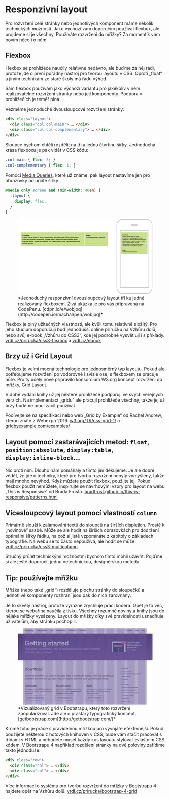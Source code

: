 # Responzivní layout

Pro rozvržení celé stránky nebo jednotlivých komponent máme několik technických možností. Jako výchozí vám doporučím používat flexbox, ale projdeme si je všechny. Používáte rozvržení do mřížky? Za momentík vám povím něco i o něm.

## Flexbox

Flexbox se prohlížeče naučily relativně nedávno, ale buďme za něj rádi, protože jde o první pořádný nástroj pro tvorbu layoutu v CSS. Oproti „float“ a jiným technikám ze staré školy má řadu výhod. 

Sám flexbox používám jako výchozí variantu pro jakékoliv v něm realizovatelné rozvržení stránky nebo její komponenty. Podpora v prohlížečích je téměř plná. 

Vezměme jednoduché dvousloupcové rozvržení stránky:

```html
<div class="layout">
  <div class="col col-main"> … </div>
  <div class="col col-complementary"> … </div>  
</div>  
```

Sloupce bychom chtěli rozdělit na tři a jednu čtvrtinu šířky. Jednoduchá krása flexboxu je pak vidět v CSS kódu:

```css
.col-main { flex: 3; }  
.col-complementary { flex: 1; }
```

Pomocí [Media Queries](css3-media-queries.md), které už známe, pak layout nastavíme jen pro obrazovky od určité šířky:

```css
@media only screen and (min-width: 40em) {
  .layout {
    display: flex;
  }
}
```

<figure>
<img src="dist/images/original/responzivni-layout.jpg" alt="">
<figcaption markdown="1">    
*Jednoduchý responzivní dvousloupcový layout tři ku jedné realizovaný flexboxem. Živá ukázka je pro vás připravená na CodePenu. [cdpn.io/e/wobjoq](http://codepen.io/machal/pen/wobjoq)*
</figcaption> 
</figure>

Flexbox je plný užitečných vlastností, ale kvůli tomu relativně složitý. Pro jeho studium doporučuji buď jednodušší online příručku na Vzhůru dolů, nebo svůj e-book „Vzhůru do CSS3“, kde jej podrobně vysvětluji i s příklady.  [vrdl.cz/prirucka/css3-flexbox](http://www.vzhurudolu.cz/prirucka/css3-flexbox) a [vrdl.cz/ebook](http://www.vzhurudolu.cz/ebook)

## Brzy už i Grid Layout

Flexbox je velmi mocná technologie pro jednosměrný typ layoutu. Pokud ale potřebujeme rozvržení po vodorovné i svislé ose, s flexboxem se pracuje hůře. Pro ty účely nově připravilo konsorcium W3.org koncept rozvržení do mřížky, Grid Layout. 

V době vydání knihy už jej některé prohlížeče podporují ve svých veřejných verzích. Na implementaci „gridu“ ale pracují prohlížeče všechny, takže jej už brzy budeme moci začít používat.

Podívejte se na specifikaci nebo web „Grid by Example“ od Rachel Andrew, kterou znáte z Webexpa 2016. [w3.org/TR/css-grid-1/](https://www.w3.org/TR/css-grid-1/) a [gridbyexample.com/examples/](http://gridbyexample.com/examples/)

## Layout pomocí zastarávajících metod: `float`, `position:absolute`, `display:table`, `display:inline-block`…

Nic proti nim. Dlouho nám pomáhaly a tímto jim děkujeme. Je ale dobré vědět, že jde o techniky, které pro tvorbu rozvržení nebyly vymyšleny, takže mají mnoho nevýhod. Když můžete použít flexbox, použijte jej. Pokud flexbox použít nemůžete, inspirujte se návrhovými vzory pro layout na webu „This is Responsive“ od Brada Frosta. [bradfrost.github.io/this-is-responsive/patterns.html](https://bradfrost.github.io/this-is-responsive/patterns.html#layout)

## Vícesloupcový layout pomocí vlastností `column` 

Primárně slouží k zalamování textů do sloupců na širších displejích. Prostě k „novinové“ sazbě. Může se ale hodit na širších obrazovkách pro dodržení optimální šířky řádku, na což si jistě vzpomínáte z kapitoly o základech typografie. Na webu se to často nepoužívá, ale hodit se může. [vrdl.cz/prirucka/css3-multicolumn](http://www.vzhurudolu.cz/prirucka/css3-multicolumn)

Stručný průlet technickými možnostmi bychom tímto mohli uzavřít. Pojďme si ale ještě doporučit jednu netechnickou, designérskou metodu.

## Tip: používejte mřížku

Mřížka (nebo také „grid“) rozděluje plochu stránky do sloupečků a jednotlivé komponenty rozhraní jsou pak do nich zarovnány.

Je to skvělý nástroj, protože výrazně zrychluje práci kodéra. Opět je to věc, kterou se webařina naučila z tisku. Všechny rozumné noviny a knihy jsou do nějaké mřížky vysázeny. Layout do mřížky díky své pravidelnosti usnadňuje uživatelům, aby stránku pochopili.

<figure>
<img src="dist/images/original/bootstrap-mrizka.jpg" alt="">
<figcaption markdown="1">    
*Vizualizovaný grid v Bootstrapu, který toto rozvržení zpopularizoval. Jde ale o prastarý typografický koncept. [getbootstrap.com](http://getbootstrap.com/)*
</figcaption> 
</figure>

Kromě toho je práce s pravidelnou mřížkou pro vývojáře efektivnější. Pokud použijete některou z hotových knihoven v CSS, bude vám stačit pracovat s třídami v HTML a nebudete muset každý kus layoutu stylovat zvláštním CSS kódem. V Bootstrapu 4 například rozdělení stránky na dvě poloviny zařídíme takto jednoduše:


```html
<div class="row">
  <div class="col"> … </div>
  <div class="col"> … </div>  
</div>
```

Více informací o systému pro tvorbu rozvržení do mřížky v Bootstrapu 4 najdete opět na Vzhůru dolů. [vrdl.cz/prirucka/bootstrap-4-grid](http://www.vzhurudolu.cz/prirucka/bootstrap-4-grid)  



